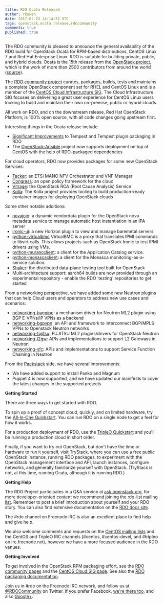 ```yaml
---
title: RDO Ocata Released
author: rbowen
date: 2017-02-23 14:14:52 UTC
tags: openstack,ocata,release,rdocommunity
comments: true
published: true
---
```


The RDO community is pleased to announce the general availability of the RDO build for OpenStack Ocata for RPM-based distributions, CentOS Linux 7 and Red Hat Enterprise Linux.
RDO is suitable for building private, public, and hybrid clouds. Ocata is the 15th release from the [OpenStack project](http://openstack.org), which is the work of more than 2500 contributors from around the world ([source](http://stackalytics.com/)).

The [RDO community project](https://www.rdoproject.org/) curates, packages, builds, tests and maintains a complete OpenStack component set for RHEL and CentOS Linux and is a member of the [CentOS Cloud Infrastructure SIG](https://wiki.centos.org/SpecialInterestGroup/Cloud). The Cloud Infrastructure SIG focuses on delivering a great user experience for CentOS Linux users looking to build and maintain their own on-premise, public or hybrid clouds.

All work on RDO, and on the downstream release, Red Hat OpenStack Platform, is 100% open source, with all code changes going upstream first.

Interesting things in the Ocata release include:

* [Significant Improvements](https://www.rdoproject.org/blog/2017/02/testing-rdo-with-tempest-new-features-in-ocata/) to Tempest and Tempest plugin packaging in RDO
* The [OpenStack-Ansible](https://docs.openstack.org/releasenotes/openstack-ansible/ocata.html#new-features) project now supports deployment on top of CentOS with the help of RDO-packaged dependencies

For cloud operators, RDO now provides packages for some new OpenStack Services:

* [Tacker](https://docs.openstack.org/developer/tacker/): an ETSI MANO NFV Orchestrator and VNF Manager
* [Congress](https://docs.openstack.org/developer/congress/architecture.html): an open policy framework for the cloud
* [Vitrage](https://docs.openstack.org/developer/vitrage/): the OpenStack RCA (Root Cause Analysis) Service
* [Kolla](https://github.com/openstack/kolla): The Kolla project provides tooling to build production-ready container images for deploying OpenStack clouds

Some other notable additions:

* [novajoin](https://github.com/openstack/novajoin): a dynamic vendordata plugin for the OpenStack nova metadata service to manage automatic host instantiation in an IPA server
* [ironic-ui](https://docs.openstack.org/developer/ironic-ui/): a new Horizon plugin to view and manage baremetal servers
* [python-virtualbmc](https://github.com/openstack/virtualbmc) VirtualBMC is a proxy that translates IPMI commands to libvirt calls. This allows projects such as OpenStack Ironic to test IPMI drivers using VMs.
* [python-muranoclient](https://github.com/openstack/python-muranoclient): a client for the Application Catalog service.
* [python-monascaclient](https://github.com/openstack/python-monascaclient): a client for the Monasca monitoring-as-a-service solution.
* [Shaker](http://pyshaker.readthedocs.io/en/latest/): the distributed data-plane testing tool built for OpenStack
* Multi-architecture support: aarch64 builds are now provided through an experimental repository - enable the RDO 'testing' repositories to get started

From a networking perspective, we have added some new Neutron plugins that can help Cloud users and operators to address new use cases and scenarios:

* [networking-bagpipe](https://docs.openstack.org/developer/networking-bagpipe/): a mechanism driver for Neutron ML2 plugin using BGP E-VPNs/IP VPNs as a backend
* [networking-bgpvpn](https://docs.openstack.org/developer/networking-bgpvpn/): an API and framework to interconnect BGP/MPLS VPNs to Openstack Neutron networks
* [networking-fujitsu](https://github.com/openstack/networking-fujitsu): FUJITSU ML2 plugins/drivers for OpenStack Neutron
* [networking-l2gw](https://github.com/openstack/networking-l2gw): APIs and implementations to support L2 Gateways in Neutron
* [networking-sfc](https://github.com/openstack/networking-sfc): APIs and implementations to support Service Function Chaining in Neutron

From the [Packstack](https://github.com/openstack/packstack) side, we have several improvements:

* We have added support to install Panko and Magnum
* Puppet 4 is now supported, and we have updated our manifests to cover the latest changes in the supported projects

**Getting Started**

There are three ways to get started with RDO.

To spin up a proof of concept cloud, quickly, and on limited hardware, try the [All-In-One Quickstart](http://rdoproject.org/Quickstart). You can run RDO on a single node to get a feel for how it works.

For a production deployment of RDO, use the [TripleO Quickstart](https://www.rdoproject.org/tripleo/) and you'll be running a production cloud in short order.

Finally, if you want to try out OpenStack, but don't have the time or hardware to run it yourself, visit [TryStack](http://trystack.org/), where you can use a free public OpenStack instance, running RDO packages, to experiment with the OpenStack management interface and API, launch instances, configure networks, and generally familiarize yourself with OpenStack. (TryStack is not, at this time, running Ocata, although it is running RDO.)

**Getting Help**
    
The RDO Project participates in a Q&A service at [ask.openstack.org](http://ask.openstack.org), for more developer-oriented content we recommend joining the [rdo-list mailing list](https://www.redhat.com/mailman/listinfo/rdo-list). Remember to post a brief introduction about yourself and your RDO story. You can also find extensive documentation on the [RDO docs site](https://www.rdoproject.org/documentation).

The #rdo channel on Freenode IRC is also an excellent place to find help and give help.

We also welcome comments and requests on the  [CentOS mailing lists](https://lists.centos.org/) and the CentOS and TripleO IRC channels (#centos, #centos-devel, and #tripleo on irc.freenode.net), however we have a more focused audience in the RDO venues.


**Getting Involved**

To get involved in the OpenStack RPM packaging effort, see the [RDO community pages](https://www.rdoproject.org/community/) and the [CentOS Cloud SIG page](https://wiki.centos.org/SpecialInterestGroup/Cloud). See also the [RDO packaging documentation](https://www.rdoproject.org/packaging/).

Join us in #rdo on the Freenode IRC network, and follow us at [@RDOCommunity](http://twitter.com/rdocommunity) on Twitter. If you prefer Facebook, [we're there too](http://facebook.com/rdocommunity), and also [Google+](http://tm3.org/rdogplus).
